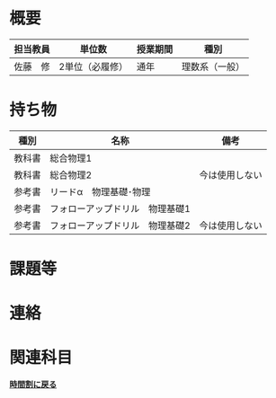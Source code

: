 # 概要
| 担当教員 | 単位数      | 授業期間 | 種別      |
|------|----------|------|---------|
| 佐藤　修 | 2単位（必履修） | 通年   | 理数系（一般） |
# 持ち物
| 種別  | 名称               | 備考      |
|-----|------------------|---------|
| 教科書 | 総合物理1            |         |
| 教科書 | 総合物理2            | 今は使用しない |
| 参考書 | リードα　物理基礎･物理     |         |
| 参考書 | フォローアップドリル　物理基礎1 |         |
| 参考書 | フォローアップドリル　物理基礎2 | 今は使用しない |
# 課題等

# 連絡

# 関連科目
[**時間割に戻る**](../timetable)